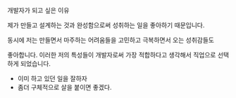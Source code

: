 개발자가 되고 싶은 이유



제가 만들고 설계하는 것과 완성함으로써 성취하는 일을 좋아하기 때문입니다.


동시에 저는 만들면서 마주하는 어려움들을 고민하고 극복하면서 오는 성취감들도

좋아합니다. 이러한 저의 특성들이 개발자로써 가장 적합하다고 생각해서 직업으로 선택하게 되었습니다.



+ 이미 하고 있던 일을 잘하자
+ 좀더 구체적으로 살을 붙이면 좋겠다.
